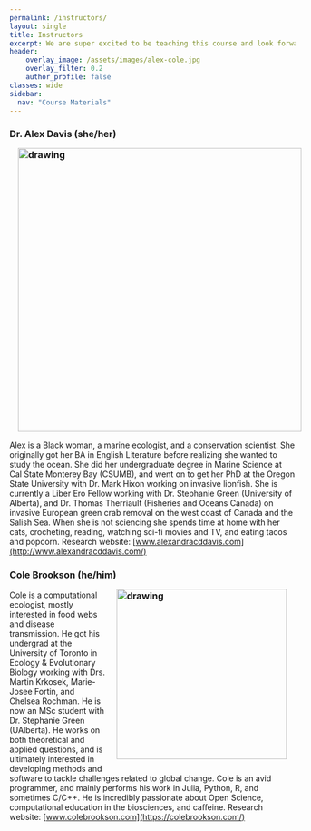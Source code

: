 ```yaml
---
permalink: /instructors/
layout: single
title: Instructors
excerpt: We are super excited to be teaching this course and look forward to making this course a great experience for the in-person students! We are also committed to making ALL our content available for free to anyone who would like to use it.
header:
    overlay_image: /assets/images/alex-cole.jpg
    overlay_filter: 0.2
    author_profile: false
classes: wide
sidebar:
  nav: "Course Materials"
---
```



### Dr. Alex Davis (she/her) <img align="left" src="https://colebrookson.github.io/marine-pop-ecol/assets/images/alex.jpg" style="padding: 15px" alt="drawing" width = "500"/>
Alex is a Black woman, a marine ecologist, and a conservation scientist. She originally got her BA in English Literature before realizing she wanted to study the ocean. She did her undergraduate degree in Marine Science at Cal State Monterey Bay (CSUMB), and went on to get her PhD at the Oregon State University with Dr. Mark Hixon working on invasive lionfish. She is currently a Liber Ero Fellow working with Dr. Stephanie Green (University of Alberta), and Dr. Thomas Therriault (Fisheries and Oceans Canada) on invasive European green crab removal on the west coast of Canada and the Salish Sea. ​When she is not sciencing she spends time at home with her cats, crocheting, reading, watching sci-fi movies and TV, and eating tacos and popcorn. Research website: [www.alexandracddavis.com](http://www.alexandracddavis.com/)

### Cole Brookson (he/him) <img align="right" src="https://colebrookson.github.io/marine-pop-ecol/assets/images/cole.png" style="padding: 15px" alt="drawing" width = "300"/>
Cole is a computational ecologist, mostly interested in food webs and disease transmission. He got his undergrad at the University of Toronto in Ecology & Evolutionary Biology working with Drs. Martin Krkosek, Marie-Josee Fortin, and Chelsea Rochman. He is now an MSc student with Dr. Stephanie Green (UAlberta). He works on both theoretical and applied questions, and is ultimately interested in developing methods and software to tackle challenges related to global change. Cole is an avid programmer, and mainly performs his work in Julia, Python, R, and sometimes C/C++. He is incredibly passionate about Open Science, computational education in the biosciences, and caffeine. Research website: [www.colebrookson.com](https://colebrookson.com/)

